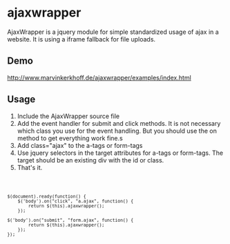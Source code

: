 ajaxwrapper
===========

AjaxWrapper is a jquery module for simple standardized usage of ajax in a website. It is using a iframe fallback for file uploads.


Demo
-------------
http://www.marvinkerkhoff.de/ajaxwrapper/examples/index.html



Usage
-------------
1. Include the AjaxWrapper source file
2. Add the event handler for submit and click methods. It is not necessary which class you use for the event handling. But you should use the on method to get everything work fine.s
3. Add class="ajax" to the a-tags or form-tags
4. Use jquery selectors in the target attributes for a-tags or form-tags. The target should be an existing div with the id or class. 
5. That's it.

<code>

    $(document).ready(function() { 
        $('body').on("click", "a.ajax", function() {
            return $(this).ajaxwrapper();
        });

    $('body').on("submit", "form.ajax", function() {
            return $(this).ajaxwrapper();
        });
    });

</code>
